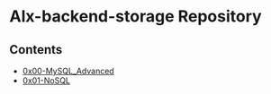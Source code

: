 # Alx-backend-storage Repository
## Contents
- [0x00-MySQL_Advanced](https://github.com/alchemistlowkey/alx-backend-storage/tree/f7b3e757a1cb669e037aac1fc08398388f1dbfba/0x00-MySQL_Advanced)
- [0x01-NoSQL](https://github.com/alchemistlowkey/alx-backend-storage/tree/f7b3e757a1cb669e037aac1fc08398388f1dbfba/0x01-NoSQL)
